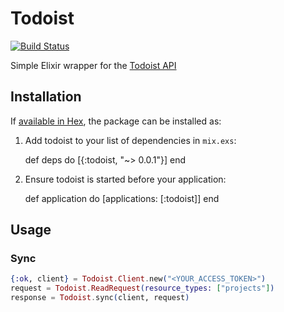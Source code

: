 # Todoist
[![Build Status](https://travis-ci.org/nandosousafr/todoist.svg?branch=master)](https://travis-ci.org/nandosousafr/todoist)

Simple Elixir wrapper for the [Todoist API](http://developer.todoist.com)

## Installation

If [available in Hex](https://hexdocs.pm/todoist/0.0.1), the package can be installed as:

  1. Add todoist to your list of dependencies in `mix.exs`:

        def deps do
          [{:todoist, "~> 0.0.1"}]
        end

  2. Ensure todoist is started before your application:

        def application do
          [applications: [:todoist]]
        end

## Usage

### Sync 
```ex
{:ok, client} = Todoist.Client.new("<YOUR_ACCESS_TOKEN>")
request = Todoist.ReadRequest(resource_types: ["projects"])
response = Todoist.sync(client, request)
```
